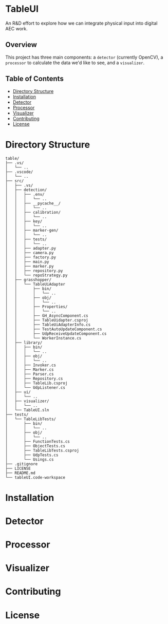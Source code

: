 # TableUI
An R&D effort to explore how we can integrate physical input into digital AEC work.
## Overview
This project has three main components: a `detector` (currently OpenCV), a `processor` to calculate the data we'd like to see, and a `visualizer`.
## Table of Contents
- [Directory Structure](#directory-structure)
- [Installation](#installation)
- [Detector](#detector)
- [Processor](#processor)
- [Visualizer](#visualizer)
- [Contributing](#contributing)
- [License](#license)
# Directory Structure
```
table/
├── .vs/
│   └── ..
├── .vscode/
│   └── ..
├── src/
│   ├── .vs/
│   ├── detection/
│   │   ├── .env/
│   │   │   └── ..
│   │   ├── __pycache__/
│   │   │   └── ..
│   │   ├── calibration/
│   │   │   └── ..
│   │   ├── key/
│   │   │   └── ..
│   │   ├── marker-gen/
│   │   │   └── ..
│   │   ├── tests/
│   │   │   └── ..
│   │   ├── adapter.py
│   │   ├── camera.py
│   │   ├── factory.py
│   │   ├── main.py
│   │   ├── marker.py
│   │   ├── repository.py
│   │   └── repoStrategy.py
│   ├── grasshopper/
│   │   └── TableUiAdapter
│   │       ├── bin/
│   │       │   └── ..
│   │       ├── obj/
│   │       │   └── ..
│   │       ├── Properties/
│   │       │   └── ..
│   │       ├── GH_AsyncComponent.cs
│   │       ├── TableUidapter.csproj
│   │       ├── TableUiAdapterInfo.cs
│   │       ├── TestAutoUpdateComponent.cs
│   │       ├── UdpReceiveUpdateComponent.cs
│   │       └── WorkerInstance.cs
│   ├── library/
│   │   ├── bin/
│   │   │   └── ..
│   │   ├── obj/
│   │   │   └── ..
│   │   ├── Invoker.cs
│   │   ├── Marker.cs
│   │   ├── Parser.cs
│   │   ├── Repository.cs
│   │   ├── TableLib.csproj
│   │   └── UdpListener.cs
│   ├── ui/
│   │   └── ..
│   ├── visualizer/
│   │   └── ..
│   └── TableUI.sln
├── tests/
│   └── TableLibTests/
│       ├── bin/
│       │   └── ..
│       ├── obj/
│       │   └── ..
│       ├── FunctionTests.cs
│       ├── ObjectTests.cs
│       ├── TableLibTests.csproj
│       ├── UdpTests.cs
│       └── Usings.cs
├── .gitignore
├── LICENSE
├── README.md
└── tableUI.code-workspace
```
# Installation
# Detector
# Processor
# Visualizer
# Contributing
# License